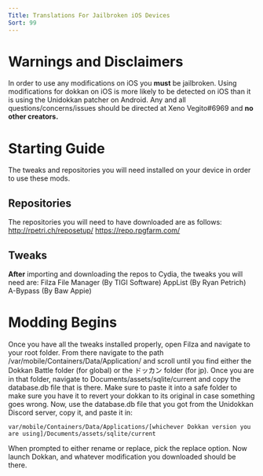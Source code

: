 ```yaml
---
Title: Translations For Jailbroken iOS Devices
Sort: 99
---
```

# Warnings and Disclaimers

In order to use any modifications on iOS you **must** be jailbroken. Using modifications for dokkan on iOS is more likely to be detected on iOS than it is using the Unidokkan patcher on Android. Any and all questions/concerns/issues should be directed at Xeno Vegito#6969 and **no other creators.**


# Starting Guide

The tweaks and repositories you will need installed on your device in order to use these mods. 

## Repositories

The repositories you will need to have downloaded are as follows:
<http://rpetri.ch/reposetup/>
<https://repo.rpgfarm.com/>

## Tweaks

**After** importing and downloading the repos to Cydia, the tweaks you will need are:
Filza File Manager (By TIGI Software)
AppList (By Ryan Petrich)
A-Bypass (By Baw Appie)


# Modding Begins

Once you have all the tweaks installed properly, open Filza and navigate to your root folder. From there navigate to the path /var/mobile/Containers/Data/Application/ and scroll until you find either the Dokkan Battle folder (for global) or the ドッカン folder (for jp). Once you are in that folder, navigate to Documents/assets/sqlite/current and copy the database.db file that is there. Make sure to paste it into a safe folder to make sure you have it to revert your dokkan to its original in case something goes wrong. Now, use the database.db file that you got from the Unidokkan Discord server, copy it, and paste it in:

```var/mobile/Containers/Data/Applications/[whichever Dokkan version you are using]/Documents/assets/sqlite/current```

When prompted to either rename or replace, pick the replace option. Now launch Dokkan, and whatever modification you downloaded should be there.